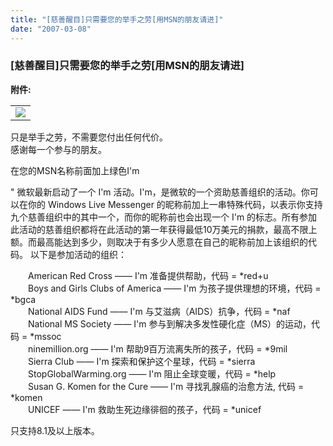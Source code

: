 ```yaml
---
title: "[慈善醒目]只需要您的举手之劳[用MSN的朋友请进]"
date: "2007-03-08"
---
```


### \[慈善醒目\]只需要您的举手之劳\[用MSN的朋友请进\]

  
**附件:**

<table><tbody><tr><td><img src="http://bbs.ngacn.com/attachment/7_248421.jpg"></td></tr></tbody></table>

只是举手之劳，不需要您付出任何代价。  
感谢每一个参与的朋友。  
  
在您的MSN名称前面加上绿色I'm  
  
" 微软最新启动了一个 I'm 活动。I'm，是微软的一个资助慈善组织的活动。你可以在你的 Windows Live Messenger 的昵称前加上一串特殊代码，以表示你支持九个慈善组织中的其中一个，而你的昵称前也会出现一个 I'm 的标志。所有参加此活动的慈善组织都将在此活动的第一年获得最低10万美元的捐款，最高不限上额。而最高能达到多少，则取决于有多少人愿意在自己的昵称前加上该组织的代码。 以下是参加活动的组织：  
  
　　American Red Cross —— I'm 准备提供帮助，代码 = \*red+u  
　　Boys and Girls Clubs of America —— I'm 为孩子提供理想的环境，代码 = \*bgca  
　　National AIDS Fund —— I'm 与艾滋病（AIDS）抗争，代码 = \*naf  
　　National MS Society —— I'm 参与到解决多发性硬化症（MS）的运动，代码 = \*mssoc  
　　ninemillion.org —— I'm 帮助9百万流离失所的孩子，代码 = \*9mil  
　　Sierra Club —— I'm 探索和保护这个星球，代码 = \*sierra  
　　StopGlobalWarming.org —— I'm 阻止全球变暖，代码 = \*help  
　　Susan G. Komen for the Cure —— I'm 寻找乳腺癌的治愈方法, 代码 = \*komen  
　　UNICEF —— I'm 救助生死边缘徘徊的孩子，代码 = \*unicef  
  
只支持8.1及以上版本。
